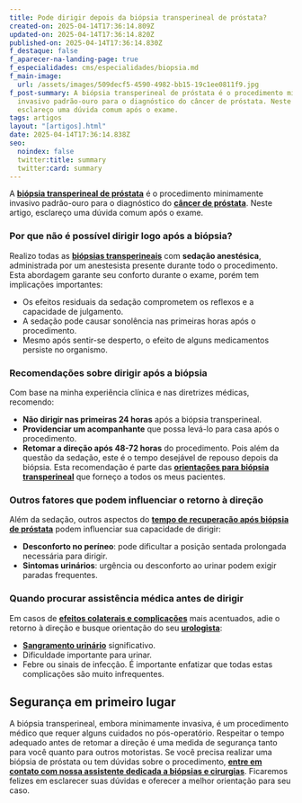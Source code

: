 ```yaml
---
title: Pode dirigir depois da biópsia transperineal de próstata?
created-on: 2025-04-14T17:36:14.809Z
updated-on: 2025-04-14T17:36:14.820Z
published-on: 2025-04-14T17:36:14.830Z
f_destaque: false
f_aparecer-na-landing-page: true
f_especialidades: cms/especialidades/biopsia.md
f_main-image:
  url: /assets/images/509decf5-4590-4982-bb15-19c1ee0811f9.jpg
f_post-summary: A biópsia transperineal de próstata é o procedimento minimamente
  invasivo padrão-ouro para o diagnóstico do câncer de próstata. Neste artigo,
  esclareço uma dúvida comum após o exame.
tags: artigos
layout: "[artigos].html"
date: 2025-04-14T17:36:14.838Z
seo:
  noindex: false
  twitter:title: summary
  twitter:card: summary
---
```

A **[biópsia transperineal de próstata](https://uroconsult.com.br/artigos/biopsia-de-prostata-transperineal-em-manaus/)** é o procedimento minimamente invasivo padrão-ouro para o diagnóstico do **[câncer de próstata](https://uroconsult.com.br/artigos/cancer-de-prostata-a-importancia-do-diagnostico-precoce/)**. Neste artigo, esclareço uma dúvida comum após o exame.

### **Por que não é possível dirigir logo após a biópsia?**

Realizo todas as **[biópsias transperineais](https://uroconsult.com.br/artigos/biopsia-de-prostata-transperineal-em-manaus/)** com **sedação anestésica**, administrada por um anestesista presente durante todo o procedimento. Esta abordagem garante seu conforto durante o exame, porém tem implicações importantes:

* Os efeitos residuais da sedação comprometem os reflexos e a capacidade de julgamento.
* A sedação pode causar sonolência nas primeiras horas após o procedimento.
* Mesmo após sentir-se desperto, o efeito de alguns medicamentos persiste no organismo.

### **Recomendações sobre dirigir após a biópsia**

Com base na minha experiência clínica e nas diretrizes médicas, recomendo:

* **Não dirigir nas primeiras 24 horas** após a biópsia transperineal.
* **Providenciar um acompanhante** que possa levá-lo para casa após o procedimento.
* **Retomar a direção após 48-72 horas** do procedimento. Pois além da questão da sedação, este é o tempo desejável de repouso depois da biópsia.
  Esta recomendação é parte das **[orientações para biópsia transperineal](https://uroconsult.com.br/artigos/orienta%C3%A7%C3%B5es-para-bi%C3%B3psia-transperineal-de-pr%C3%B3stata/)**  que forneço a todos os meus pacientes.

### **Outros fatores que podem influenciar o retorno à direção**

Além da sedação, outros aspectos do **[tempo de recuperação após biópsia de próstata](https://uroconsult.com.br/artigos/tempo-de-recuperacao-apos-biopsia-de-prostata-transperineal-o-que-esperar/)** podem influenciar sua capacidade de dirigir:

* **Desconforto no períneo**: pode dificultar a posição sentada prolongada necessária para dirigir.
* **Sintomas urinários**: urgência ou desconforto ao urinar podem exigir paradas frequentes.

### **Quando procurar assistência médica antes de dirigir**

Em casos de **[efeitos colaterais e complicações](https://uroconsult.com.br/artigos/quais-sao-os-efeitos-colaterais-e-complicacoes-da-biopsia-de-prostata-transperineal/)** mais acentuados, adie o retorno à direção e busque orientação do seu **[urologista](https://uroconsult.com.br/artigos/urologista-em-manaus/)**:

* **[Sangramento urinário](https://uroconsult.com.br/artigos/hematuria-diagnostico-e-tratamento-do-sangramento-urinario/)** significativo.
* Dificuldade importante para urinar.
* Febre ou sinais de infecção.
  É importante enfatizar que todas estas complicações são muito infrequentes.

## **Segurança em primeiro lugar**

A biópsia transperineal, embora minimamente invasiva, é um procedimento médico que requer alguns cuidados no pós-operatório. Respeitar o tempo adequado antes de retomar a direção é uma medida de segurança tanto para você quanto para outros motoristas.
Se você precisa realizar uma biópsia de próstata ou tem dúvidas sobre o procedimento, **[entre em contato com nossa assistente dedicada a biópsias e cirurgias](https://api.whatsapp.com/send?phone=5592982252490)**. Ficaremos felizes em esclarecer suas dúvidas e oferecer a melhor orientação para seu caso.